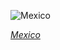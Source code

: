 
![Mexico](https://www.gstatic.com/prettyearth/assets/full/1960.jpg)

*[Mexico](https://www.google.com/maps/@26.136435,-100.597841,14z/data=!3m1!1e3)*

